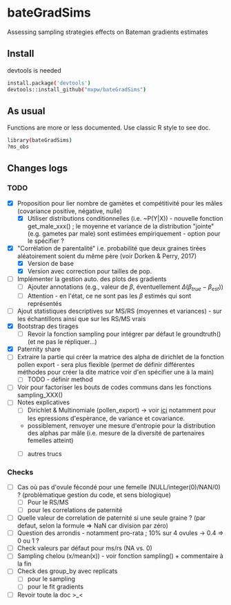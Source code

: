 # bateGradSims

Assessing sampling strategies effects on Bateman gradients estimates

## Install

devtools is needed

```bash
install.package('devtools')
devtools::install_github("mxpw/bateGradSims")
```

## As usual


Functions are more or less documented. Use classic R style to see doc.

```bash
library(bateGradSims)
?ms_obs
```

## Changes logs

### TODO

- [x] Proposition pour lier nombre de gamètes et compétitivité pour les mâles (covariance positive, négative, nulle)
  - [x] Utiliser distributions conditionnelles (i.e. ~P(Y|X)) - nouvelle fonction get_male_xxx() ; le moyenne et variance de la distribution "jointe" (e.g. gametes par male) sont estimées empiriquement - option pour le spécifier ?
- [x] "Corrélation de parentalité" i.e. probabilité que deux graines tirées aléatoirement soient du même père (voir Dorken & Perry, 2017) 
  - [x] Version de base
  - [x] Version avec correction pour tailles de pop. 
- [ ] Implémenter la gestion auto. des plots des gradients
	- [ ] Ajouter annotations (e.g., valeur de $\beta$, éventuellement $\Delta(\beta_{true}-\beta_{est})$)
	- [ ] Attention - en l'état, ce ne sont pas les $\beta$ estimés qui sont représentés
- [ ] Ajout statistiques descriptives sur MS/RS (moyennes et variances) - sur les échantillons ainsi que sur les RS/MS vrais
- [x] Bootstrap des tirages
	- [ ] Revoir la fonction sampling pour intégrer par défaut le groundtruth() (et ne pas le répliquer...)
- [x] Paternity share 
- [ ] Extraire la partie qui créer la matrice des alpha de dirichlet de la fonction pollen export - sera plus flexible (permet de définir différentes méthodes pour créer la dite matrice voir d'en spécifier une à la main)
  - [ ] TODO - définir method
- [ ] Voir pour factoriser les bouts de codes communs dans les fonctions sampling_XXX()
- [ ] Notes explicatives
  - [ ] Dirichlet & Multinomiale (pollen_export)
  -> voir [ici](https://en.wikipedia.org/wiki/Dirichlet-multinomial_distribution) notamment pour les epressions d'espèrance, de variance et covariance. 
  - possiblement, renvoyer une mesure d'entropie pour la distribution des alphas par mâle (i.e. mesure de la diversité de partenaires femelles atteint)
  - [ ] autres trucs


### Checks
- [ ] Cas où pas d'ovule fécondé pour une femelle (NULL/integer(0)/NAN/0) ? (problèmatique gestion du code, et sens biologique)
  - [ ] Pour le RS/MS
  - [ ] pour les correlations de paternité
- [ ] Quelle valeur de correlation de paternité si une seule graine ? (par defaut, selon la formule => NaN car division par zéro)
- [ ] Question des arrondis - notamment pro-rata ; 10% sur 4 ovules -> 0.4 => 0 ou 1 ?
- [ ] Check valeurs par défaut pour ms/rs (NA vs. 0)
- [ ] Sampling chelou (x/mean(x)) - voir fonction sampling() + commentaire à la fin
- [ ] Check des group_by avec replicats 
  - [ ] pour le sampling
  - [ ] pour le fit gradients
- [ ] Revoir toute la doc >_<